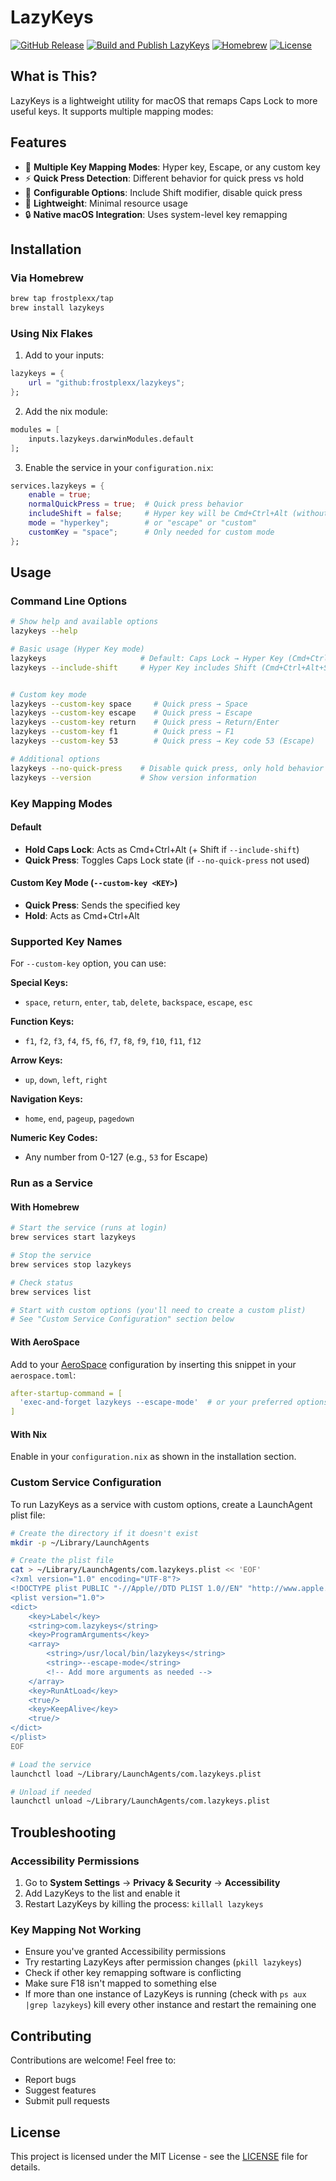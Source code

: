 # LazyKeys

[![GitHub Release](https://img.shields.io/github/v/release/frostplexx/LazyKeys)](https://github.com/frostplexx/LazyKeys/releases)
[![Build and Publish LazyKeys](https://github.com/frostplexx/LazyKeys/actions/workflows/build_and_publish.yml/badge.svg)](https://github.com/frostplexx/LazyKeys/actions/workflows/build_and_publish.yml)
[![Homebrew](https://img.shields.io/badge/homebrew-available-blue)](https://github.com/frostplexx/lazykeys)
[![License](https://img.shields.io/badge/license-MIT-green)](LICENSE)

## What is This?

LazyKeys is a lightweight utility for macOS that remaps Caps Lock to more useful keys. It supports multiple mapping modes:

## Features

- 🎯 **Multiple Key Mapping Modes**: Hyper key, Escape, or any custom key
- ⚡ **Quick Press Detection**: Different behavior for quick press vs hold
- 🔧 **Configurable Options**: Include Shift modifier, disable quick press
- 🚀 **Lightweight**: Minimal resource usage
- 🔒 **Native macOS Integration**: Uses system-level key remapping

## Installation

### Via Homebrew
```bash
brew tap frostplexx/tap
brew install lazykeys
```

### Using Nix Flakes
1. Add to your inputs:
```nix
lazykeys = {
    url = "github:frostplexx/lazykeys";
};
```

2. Add the nix module:
```nix
modules = [
    inputs.lazykeys.darwinModules.default
];
```

3. Enable the service in your `configuration.nix`:
```nix
services.lazykeys = {
    enable = true;
    normalQuickPress = true;  # Quick press behavior
    includeShift = false;     # Hyper key will be Cmd+Ctrl+Alt (without Shift)
    mode = "hyperkey";        # or "escape" or "custom"
    customKey = "space";      # Only needed for custom mode
};
```

## Usage

### Command Line Options

```bash
# Show help and available options
lazykeys --help

# Basic usage (Hyper Key mode)
lazykeys                     # Default: Caps Lock → Hyper Key (Cmd+Ctrl+Alt)
lazykeys --include-shift     # Hyper Key includes Shift (Cmd+Ctrl+Alt+Shift)


# Custom key mode
lazykeys --custom-key space     # Quick press → Space
lazykeys --custom-key escape    # Quick press → Escape
lazykeys --custom-key return    # Quick press → Return/Enter
lazykeys --custom-key f1        # Quick press → F1
lazykeys --custom-key 53        # Quick press → Key code 53 (Escape)

# Additional options
lazykeys --no-quick-press    # Disable quick press, only hold behavior
lazykeys --version           # Show version information
```

### Key Mapping Modes

#### Default
- **Hold Caps Lock**: Acts as Cmd+Ctrl+Alt (+ Shift if `--include-shift`)
- **Quick Press**: Toggles Caps Lock state (if `--no-quick-press` not used)

#### Custom Key Mode (`--custom-key <KEY>`)
- **Quick Press**: Sends the specified key
- **Hold**: Acts as Cmd+Ctrl+Alt

### Supported Key Names

For `--custom-key` option, you can use:

**Special Keys:**
- `space`, `return`, `enter`, `tab`, `delete`, `backspace`, `escape`, `esc`

**Function Keys:**
- `f1`, `f2`, `f3`, `f4`, `f5`, `f6`, `f7`, `f8`, `f9`, `f10`, `f11`, `f12`

**Arrow Keys:**
- `up`, `down`, `left`, `right`

**Navigation Keys:**
- `home`, `end`, `pageup`, `pagedown`

**Numeric Key Codes:**
- Any number from 0-127 (e.g., `53` for Escape)

### Run as a Service

#### With Homebrew
```bash
# Start the service (runs at login)
brew services start lazykeys

# Stop the service
brew services stop lazykeys

# Check status
brew services list

# Start with custom options (you'll need to create a custom plist)
# See "Custom Service Configuration" section below
```

#### With AeroSpace
Add to your [AeroSpace](https://github.com/nikitabobko/AeroSpace) configuration by inserting this snippet in your `aerospace.toml`:

```yaml
after-startup-command = [
  'exec-and-forget lazykeys --escape-mode'  # or your preferred options
]
```

#### With Nix
Enable in your `configuration.nix` as shown in the installation section.

### Custom Service Configuration

To run LazyKeys as a service with custom options, create a LaunchAgent plist file:

```bash
# Create the directory if it doesn't exist
mkdir -p ~/Library/LaunchAgents

# Create the plist file
cat > ~/Library/LaunchAgents/com.lazykeys.plist << 'EOF'
<?xml version="1.0" encoding="UTF-8"?>
<!DOCTYPE plist PUBLIC "-//Apple//DTD PLIST 1.0//EN" "http://www.apple.com/DTDs/PropertyList-1.0.dtd">
<plist version="1.0">
<dict>
    <key>Label</key>
    <string>com.lazykeys</string>
    <key>ProgramArguments</key>
    <array>
        <string>/usr/local/bin/lazykeys</string>
        <string>--escape-mode</string>
        <!-- Add more arguments as needed -->
    </array>
    <key>RunAtLoad</key>
    <true/>
    <key>KeepAlive</key>
    <true/>
</dict>
</plist>
EOF

# Load the service
launchctl load ~/Library/LaunchAgents/com.lazykeys.plist

# Unload if needed
launchctl unload ~/Library/LaunchAgents/com.lazykeys.plist
```

## Troubleshooting

### Accessibility Permissions
1. Go to **System Settings** → **Privacy & Security** → **Accessibility**
2. Add LazyKeys to the list and enable it
3. Restart LazyKeys by killing the process: `killall lazykeys`

### Key Mapping Not Working
- Ensure you've granted Accessibility permissions
- Try restarting LazyKeys after permission changes (`pkill lazykeys`)
- Check if other key remapping software is conflicting
- Make sure F18 isn't mapped to something else
- If more than one instance of LazyKeys is running (check with `ps aux |grep lazykeys`) kill every other instance and restart the remaining one

## Contributing

Contributions are welcome! Feel free to:
- Report bugs
- Suggest features
- Submit pull requests

## License

This project is licensed under the MIT License - see the [LICENSE](LICENSE) file for details.
